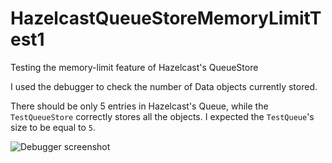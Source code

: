 # HazelcastQueueStoreMemoryLimitTest1
Testing the memory-limit feature of Hazelcast's QueueStore

I used the debugger to check the number of Data objects currently stored. 

There should be only 5 entries in Hazelcast's Queue, while the `TestQueueStore` correctly stores all the objects. I expected the `TestQueue`'s size to be equal to `5`.

![Debugger screenshot](https://i.imgur.com/xp4I8Pq.png)

